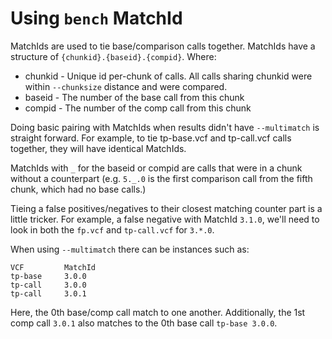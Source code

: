 Using `bench` MatchId
=====================

MatchIds are used to tie base/comparison calls together. MatchIds have a structure of `{chunkid}.{baseid}.{compid}`.
Where:
 - chunkid - Unique id per-chunk of calls. All calls sharing chunkid were within `--chunksize` distance and were
   compared.
 - baseid - The number of the base call from this chunk
 - compid - The number of the comp call from this chunk

Doing basic pairing with MatchIds when results didn't have `--multimatch` is straight forward. For example, to tie tp-base.vcf and tp-call.vcf calls together, they will have identical MatchIds.

MatchIds with `_` for the baseid or compid are calls that were in a chunk without a counterpart (e.g. `5._.0` is the
first comparison call from the fifth chunk, which had no base calls.)

Tieing a false positives/negatives to their closest matching counter part is a little tricker.
For example, a false negative with MatchId `3.1.0`, we'll need to look in both the `fp.vcf` and `tp-call.vcf` for
`3.*.0`.

When using `--multimatch` there can be instances such as:
```
VCF         MatchId
tp-base     3.0.0
tp-call     3.0.0
tp-call     3.0.1
```
Here, the 0th base/comp call match to one another. Additionally, the 1st comp call `3.0.1` also matches to the 0th base call `tp-base 3.0.0`.
